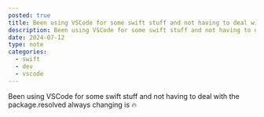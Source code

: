 ```yaml
---
posted: true
title: Been using VSCode for some swift stuff and not having to deal with the package.resolved always changing is 🔥
description: Been using VSCode for some swift stuff and not having to deal with the package.resolved always changing is 🔥
date: 2024-07-12
type: note
categories:
  - swift
  - dev
  - vscode
---
```


Been using VSCode for some swift stuff and not having to deal with the package.resolved always changing is 🔥